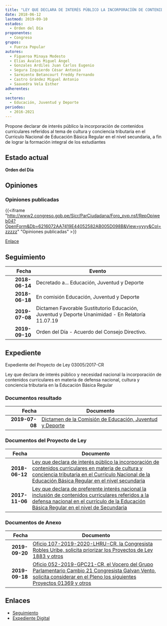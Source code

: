 ```yaml
---
title: "LEY QUE DECLARA DE INTERÉS PÚBLICO LA INCORPORACÍÓN DE CONTENIDOS CURRICULARES EN MATERIA DE CULTURA Y CONCIENCIA TRIBUTARIA EN EL CURRÍCULO NACIONAL DE LA EDUCACIÓN BÁSICA REGULAR EN EL NIVEL SECUNDARIA"
date: 2018-06-12
lastmod: 2019-09-10
estados: 
  - Orden del Día
proponentes: 
  - Congreso
grupos: 
  - Fuerza Popular
autores: 
  - Figueroa Minaya Modesto
  - Elías Ávalos Miguel Ángel
  - Gonzales Ardiles Juan Carlos Eugenio
  - Segura Izquierdo César Antonio
  - Sarmiento Betancourt Freddy Fernando
  - Castro Grández Miguel Antonio
  - Saavedra Vela Esther
adherentes: 
  - 
sectores: 
  - Educación, Juventud y Deporte
periodos: 
  - 2016-2021
---
```


Propone declarar de interés público la incorporación de contenidos curriculares referidos al tema de cultura y conciencia tributaria en el Curriculo Nacional de Educación Básica Regular en el nivel secundaria, a fin de lograr la formación integral de los estudiantes


## Estado actual

**Orden del Día**

## Opiniones

### Opiniones publicadas

{{<iframe "http://www2.congreso.gob.pe/Sicr/ParCiudadana/Foro_pvp.nsf/RepOpiweb04?OpenForm&Db=6216072AA7419E44052582AB005D098B&View=yyyy&Col=zzzzz" "Opiniones publicadas" >}}

[Enlace](http://www2.congreso.gob.pe/Sicr/ParCiudadana/Foro_pvp.nsf/RepOpiweb04?OpenForm&Db=6216072AA7419E44052582AB005D098B&View=yyyy&Col=zzzzz)

## Seguimiento

| Fecha | Evento |
|------:|--------|
| **2018-06-14** | Decretado a... Educación, Juventud y Deporte|
| **2018-06-18** | En comisión Educación, Juventud y Deporte|
| **2019-07-08** | Dictamen Favorable Sustitutorio Educación, Juventud y Deporte Unanimidad - En Relatoría 11.07.19|
| **2019-09-10** | Orden del Día - Acuerdo del Consejo Directivo.|


## Expediente

Expediente del Proyecto de Ley 03005/2017-CR

Ley que declara de interés público y necesidad nacional la incorporación de contenidos curriculares en materia de defensa nacional, cultura y conciencia tributaria en la Educación Básica Regular


### Documentos resultado

| Fecha | Documento |
|------:|--------|
| **2019-07-08** | [Dictamen de la Comisión de Educación, Juventud y Deporte](http://www.leyes.congreso.gob.pe/Documentos/2016_2021/Dictamenes/Proyectos_de_Ley/02086DC10MAY20190708.pdf) |

### Documentos del Proyecto de Ley

| Fecha | Documento |
|------:|--------|
| **2018-06-12** | [Ley que declara de interés público la incorporación de contenidos curriculares en materia de cultura y conciencia tributaria en el Currículo Nacional de la Educación Básica Regular en el nivel secundaria](http://www.leyes.congreso.gob.pe/Documentos/2016_2021/Proyectos_de_Ley_y_de_Resoluciones_Legislativas/PL0300520180612..pdf) |
| **2017-11-06** | [Ley que declara de preferente interés nacional la inclusión de contenidos curriculares referidos a la defensa nacional en el currículo de la Educación Básica Regular en el nivel de Secundaria](http://www.leyes.congreso.gob.pe/Documentos/2016_2021/Proyectos_de_Ley_y_de_Resoluciones_Legislativas/PL0207220171102.PDF) |

### Documentos de Anexo

| Fecha | Documento |
|------:|--------|
| **2019-09-20** | [Oficio 107-2019-2020-LHRU-CR, la Congresista Robles Uribe, solicita priorizar los Proyectos de Ley 1883 y otros](http://www.leyes.congreso.gob.pe/Documentos/2016_2021/Oficios/Congresistas/OFICIO-107-2019-2020-LHRU-CR.pdf) |
| **2019-09-18** | [Oficio 052-2019-GPC21-CR, el Vocero del Grupo Parlamentario Cambio 21 Congresista Galvan Vento, solicita considerar en el Pleno los siguientes Proyectos 01369 y otros](http://www.leyes.congreso.gob.pe/Documentos/2016_2021/Oficios/Grupos_Parlamentarios/OFICIO-052-2019-GPC21-CR.pdf) |

## Enlaces 

- [Seguimiento](http://www2.congreso.gob.pe/Sicr/TraDocEstProc/CLProLey2016.nsf/f7fff46988ca05b1052578e100829cc7/b8692450aaf7550f052582aa007cb04c?OpenDocument)
- [Expediente Digital](http://www2.congreso.gob.pe/Sicr/TraDocEstProc/CLProLey2016.nsf/f7fff46988ca05b1052578e100829cc7/b8692450aaf7550f052582aa007cb04c?OpenDocument&Click=05257FB7005EB655.eb71d0cf91d8294e05256cdf006b5706/$Body/0.1C6C)
